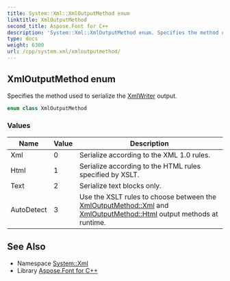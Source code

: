 ```yaml
---
title: System::Xml::XmlOutputMethod enum
linktitle: XmlOutputMethod
second_title: Aspose.Font for C++
description: 'System::Xml::XmlOutputMethod enum. Specifies the method used to serialize the XmlWriter output in C++.'
type: docs
weight: 6300
url: /cpp/system.xml/xmloutputmethod/
---
```

## XmlOutputMethod enum


Specifies the method used to serialize the [XmlWriter](../xmlwriter/) output.

```cpp
enum class XmlOutputMethod
```

### Values

| Name | Value | Description |
| --- | --- | --- |
| Xml | 0 | Serialize according to the XML 1.0 rules. |
| Html | 1 | Serialize according to the HTML rules specified by XSLT. |
| Text | 2 | Serialize text blocks only. |
| AutoDetect | 3 | Use the XSLT rules to choose between the [XmlOutputMethod::Xml](./) and [XmlOutputMethod::Html](./) output methods at runtime. |

## See Also

* Namespace [System::Xml](../)
* Library [Aspose.Font for C++](../../)
